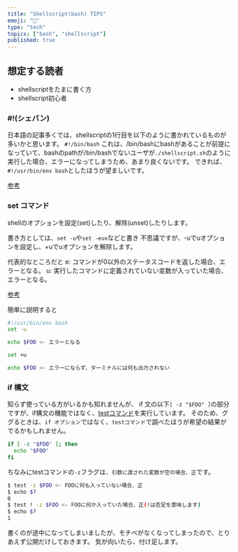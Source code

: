 ```yaml
---
title: "Shellscript(bash) TIPS"
emoji: "🤮"
type: "tech"
topics: ["bash", "shellscript"]
published: true
---
```


## 想定する読者

* shellscriptをたまに書く方
* shellscript初心者

### #!(シェバン)

日本語の記事多くでは、shellscriptの1行目を以下のように書かれているものが多いかと思います。
`#!/bin/bash`
これは、/bin/bashにbashがあることが前提になっていて、bashのpathが/bin/bashでないユーザが`./shellscript.sh`のように実行した場合、エラーになってしまうため、あまり良くないです。
できれば、`#!/usr/bin/env bash`としたほうが望ましいです。

[参考](https://stackoverflow.com/questions/10376206/what-is-the-preferred-bash-shebang)


### set コマンド

shellのオプションを設定(set)したり、解除(unset)したりします。

書き方としては、`set -u`や`set -eux`などと書き
不思議ですが、-uでuオプションを設定し、+uでuオプションを解除します。

代表的なところだと
e: コマンドが0以外のステータスコードを返した場合、エラーとなる。
u: 実行したコマンドに定義されていない変数が入っていた場合、エラーとなる。

[参考](https://linuxcommand.org/lc3_man_pages/seth.html)

簡単に説明すると
```bash
#!/usr/bin/env bash
set -u

echo $FOO <- エラーとなる

set +u

echo $FOO <- エラーにならず、ターミナルには何も出力されない
```



### if 構文

知らず使っている方がいるかも知れませんが、
if 文の以下`[ -z "$FOO" ]`の部分ですが、if構文の機能ではなく、[testコマンド](https://linuxjm.osdn.jp/html/GNU_sh-utils/man1/test.1.html)を実行しています。
そのため、ググるときは、`if オプション`ではなく、`testコマンド`で調べたほうが希望の結果がでるかもしれません。

```bash
if [ -z "$FOO" ]; then
  echo "$FOO"
fi
```

ちなみにtestコマンドの`-z`フラグは、`引数に渡された変数が空の場合、正`です。

```bash
$ test -z $FOO <- FOOに何も入っていない場合、正
$ echo $?
0
$ test ! -z $FOO <- FOOに何か入っていた場合、正(!は否定を意味します)
$ echo $?
1
```

書くのが途中になってしまいましたが、モチベがなくなってしまったので、とりあえず公開だけしておきます。
気が向いたら、付け足します。
